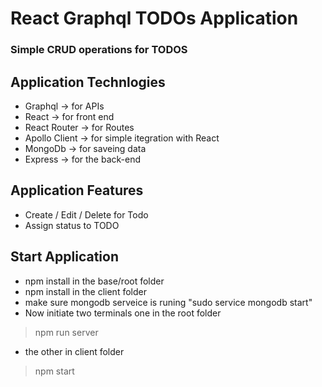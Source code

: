 # React Graphql TODOs Application
### Simple CRUD operations for TODOS 


## Application Technlogies

- Graphql -> for APIs
- React -> for front end
- React Router -> for Routes
- Apollo Client -> for simple itegration with React 
- MongoDb -> for saveing data
- Express -> for the back-end

## Application Features

- Create / Edit / Delete for Todo
- Assign status to TODO


## Start Application 

- npm install in the base/root folder
- npm install in the client folder
- make sure mongodb serveice is runing "sudo service mongodb start"
- Now initiate two terminals one in the root folder
> npm run server
- the other in client folder
> npm start
